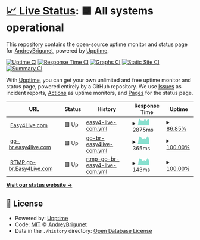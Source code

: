 # [📈 Live Status](https://demo.upptime.js.org): <!--live status--> **🟩 All systems operational**

This repository contains the open-source uptime monitor and status page for [AndreyBrigunet](https://demo.upptime.js.org), powered by [Upptime](https://github.com/upptime/upptime).

[![Uptime CI](https://github.com/AndreyBrigunet/upptime/workflows/Uptime%20CI/badge.svg)](https://github.com/AndreyBrigunet/upptime/actions?query=workflow%3A%22Uptime+CI%22)
[![Response Time CI](https://github.com/AndreyBrigunet/upptime/workflows/Response%20Time%20CI/badge.svg)](https://github.com/AndreyBrigunet/upptime/actions?query=workflow%3A%22Response+Time+CI%22)
[![Graphs CI](https://github.com/AndreyBrigunet/upptime/workflows/Graphs%20CI/badge.svg)](https://github.com/AndreyBrigunet/upptime/actions?query=workflow%3A%22Graphs+CI%22)
[![Static Site CI](https://github.com/AndreyBrigunet/upptime/workflows/Static%20Site%20CI/badge.svg)](https://github.com/AndreyBrigunet/upptime/actions?query=workflow%3A%22Static+Site+CI%22)
[![Summary CI](https://github.com/AndreyBrigunet/upptime/workflows/Summary%20CI/badge.svg)](https://github.com/AndreyBrigunet/upptime/actions?query=workflow%3A%22Summary+CI%22)

With [Upptime](https://upptime.js.org), you can get your own unlimited and free uptime monitor and status page, powered entirely by a GitHub repository. We use [Issues](https://github.com/AndreyBrigunet/upptime/issues) as incident reports, [Actions](https://github.com/AndreyBrigunet/upptime/actions) as uptime monitors, and [Pages](https://demo.upptime.js.org) for the status page.

<!--start: status pages-->
<!-- This summary is generated by Upptime (https://github.com/upptime/upptime) -->
<!-- Do not edit this manually, your changes will be overwritten -->
<!-- prettier-ignore -->
| URL | Status | History | Response Time | Uptime |
| --- | ------ | ------- | ------------- | ------ |
| <img alt="" src="https://easy4live.com/assets/img/favicon.png" height="13"> [Easy4Live.com](https://easy4live.com) | 🟩 Up | [easy4-live-com.yml](https://github.com/AndreyBrigunet/upptime/commits/HEAD/history/easy4-live-com.yml) | <details><summary><img alt="Response time graph" src="./graphs/easy4-live-com/response-time-week.png" height="20"> 2875ms</summary><br><a href="https://status.easy4live.com/history/easy4-live-com"><img alt="Response time 5952" src="https://img.shields.io/endpoint?url=https%3A%2F%2Fraw.githubusercontent.com%2FAndreyBrigunet%2Fupptime%2FHEAD%2Fapi%2Feasy4-live-com%2Fresponse-time.json"></a><br><a href="https://status.easy4live.com/history/easy4-live-com"><img alt="24-hour response time 2929" src="https://img.shields.io/endpoint?url=https%3A%2F%2Fraw.githubusercontent.com%2FAndreyBrigunet%2Fupptime%2FHEAD%2Fapi%2Feasy4-live-com%2Fresponse-time-day.json"></a><br><a href="https://status.easy4live.com/history/easy4-live-com"><img alt="7-day response time 2875" src="https://img.shields.io/endpoint?url=https%3A%2F%2Fraw.githubusercontent.com%2FAndreyBrigunet%2Fupptime%2FHEAD%2Fapi%2Feasy4-live-com%2Fresponse-time-week.json"></a><br><a href="https://status.easy4live.com/history/easy4-live-com"><img alt="30-day response time 2803" src="https://img.shields.io/endpoint?url=https%3A%2F%2Fraw.githubusercontent.com%2FAndreyBrigunet%2Fupptime%2FHEAD%2Fapi%2Feasy4-live-com%2Fresponse-time-month.json"></a><br><a href="https://status.easy4live.com/history/easy4-live-com"><img alt="1-year response time 3743" src="https://img.shields.io/endpoint?url=https%3A%2F%2Fraw.githubusercontent.com%2FAndreyBrigunet%2Fupptime%2FHEAD%2Fapi%2Feasy4-live-com%2Fresponse-time-year.json"></a></details> | <details><summary><a href="https://status.easy4live.com/history/easy4-live-com">86.85%</a></summary><a href="https://status.easy4live.com/history/easy4-live-com"><img alt="All-time uptime 98.92%" src="https://img.shields.io/endpoint?url=https%3A%2F%2Fraw.githubusercontent.com%2FAndreyBrigunet%2Fupptime%2FHEAD%2Fapi%2Feasy4-live-com%2Fuptime.json"></a><br><a href="https://status.easy4live.com/history/easy4-live-com"><img alt="24-hour uptime 98.76%" src="https://img.shields.io/endpoint?url=https%3A%2F%2Fraw.githubusercontent.com%2FAndreyBrigunet%2Fupptime%2FHEAD%2Fapi%2Feasy4-live-com%2Fuptime-day.json"></a><br><a href="https://status.easy4live.com/history/easy4-live-com"><img alt="7-day uptime 86.85%" src="https://img.shields.io/endpoint?url=https%3A%2F%2Fraw.githubusercontent.com%2FAndreyBrigunet%2Fupptime%2FHEAD%2Fapi%2Feasy4-live-com%2Fuptime-week.json"></a><br><a href="https://status.easy4live.com/history/easy4-live-com"><img alt="30-day uptime 96.97%" src="https://img.shields.io/endpoint?url=https%3A%2F%2Fraw.githubusercontent.com%2FAndreyBrigunet%2Fupptime%2FHEAD%2Fapi%2Feasy4-live-com%2Fuptime-month.json"></a><br><a href="https://status.easy4live.com/history/easy4-live-com"><img alt="1-year uptime 99.46%" src="https://img.shields.io/endpoint?url=https%3A%2F%2Fraw.githubusercontent.com%2FAndreyBrigunet%2Fupptime%2FHEAD%2Fapi%2Feasy4-live-com%2Fuptime-year.json"></a></details>
| <img alt="" src="https://easy4live.com/assets/img/favicon.png" height="13"> [go-br.easy4live.com](http://go-br.easy4live.com) | 🟩 Up | [go-br-easy4live-com.yml](https://github.com/AndreyBrigunet/upptime/commits/HEAD/history/go-br-easy4live-com.yml) | <details><summary><img alt="Response time graph" src="./graphs/go-br-easy4live-com/response-time-week.png" height="20"> 365ms</summary><br><a href="https://status.easy4live.com/history/go-br-easy4live-com"><img alt="Response time 401" src="https://img.shields.io/endpoint?url=https%3A%2F%2Fraw.githubusercontent.com%2FAndreyBrigunet%2Fupptime%2FHEAD%2Fapi%2Fgo-br-easy4live-com%2Fresponse-time.json"></a><br><a href="https://status.easy4live.com/history/go-br-easy4live-com"><img alt="24-hour response time 311" src="https://img.shields.io/endpoint?url=https%3A%2F%2Fraw.githubusercontent.com%2FAndreyBrigunet%2Fupptime%2FHEAD%2Fapi%2Fgo-br-easy4live-com%2Fresponse-time-day.json"></a><br><a href="https://status.easy4live.com/history/go-br-easy4live-com"><img alt="7-day response time 365" src="https://img.shields.io/endpoint?url=https%3A%2F%2Fraw.githubusercontent.com%2FAndreyBrigunet%2Fupptime%2FHEAD%2Fapi%2Fgo-br-easy4live-com%2Fresponse-time-week.json"></a><br><a href="https://status.easy4live.com/history/go-br-easy4live-com"><img alt="30-day response time 366" src="https://img.shields.io/endpoint?url=https%3A%2F%2Fraw.githubusercontent.com%2FAndreyBrigunet%2Fupptime%2FHEAD%2Fapi%2Fgo-br-easy4live-com%2Fresponse-time-month.json"></a><br><a href="https://status.easy4live.com/history/go-br-easy4live-com"><img alt="1-year response time 401" src="https://img.shields.io/endpoint?url=https%3A%2F%2Fraw.githubusercontent.com%2FAndreyBrigunet%2Fupptime%2FHEAD%2Fapi%2Fgo-br-easy4live-com%2Fresponse-time-year.json"></a></details> | <details><summary><a href="https://status.easy4live.com/history/go-br-easy4live-com">100.00%</a></summary><a href="https://status.easy4live.com/history/go-br-easy4live-com"><img alt="All-time uptime 99.82%" src="https://img.shields.io/endpoint?url=https%3A%2F%2Fraw.githubusercontent.com%2FAndreyBrigunet%2Fupptime%2FHEAD%2Fapi%2Fgo-br-easy4live-com%2Fuptime.json"></a><br><a href="https://status.easy4live.com/history/go-br-easy4live-com"><img alt="24-hour uptime 100.00%" src="https://img.shields.io/endpoint?url=https%3A%2F%2Fraw.githubusercontent.com%2FAndreyBrigunet%2Fupptime%2FHEAD%2Fapi%2Fgo-br-easy4live-com%2Fuptime-day.json"></a><br><a href="https://status.easy4live.com/history/go-br-easy4live-com"><img alt="7-day uptime 100.00%" src="https://img.shields.io/endpoint?url=https%3A%2F%2Fraw.githubusercontent.com%2FAndreyBrigunet%2Fupptime%2FHEAD%2Fapi%2Fgo-br-easy4live-com%2Fuptime-week.json"></a><br><a href="https://status.easy4live.com/history/go-br-easy4live-com"><img alt="30-day uptime 99.94%" src="https://img.shields.io/endpoint?url=https%3A%2F%2Fraw.githubusercontent.com%2FAndreyBrigunet%2Fupptime%2FHEAD%2Fapi%2Fgo-br-easy4live-com%2Fuptime-month.json"></a><br><a href="https://status.easy4live.com/history/go-br-easy4live-com"><img alt="1-year uptime 99.82%" src="https://img.shields.io/endpoint?url=https%3A%2F%2Fraw.githubusercontent.com%2FAndreyBrigunet%2Fupptime%2FHEAD%2Fapi%2Fgo-br-easy4live-com%2Fuptime-year.json"></a></details>
| <img alt="" src="https://easy4live.com/assets/img/favicon.png" height="13"> [RTMP go-br.Easy4Live.com](179.127.27.200) | 🟩 Up | [rtmp-go-br-easy4-live-com.yml](https://github.com/AndreyBrigunet/upptime/commits/HEAD/history/rtmp-go-br-easy4-live-com.yml) | <details><summary><img alt="Response time graph" src="./graphs/rtmp-go-br-easy4-live-com/response-time-week.png" height="20"> 143ms</summary><br><a href="https://status.easy4live.com/history/rtmp-go-br-easy4-live-com"><img alt="Response time 145" src="https://img.shields.io/endpoint?url=https%3A%2F%2Fraw.githubusercontent.com%2FAndreyBrigunet%2Fupptime%2FHEAD%2Fapi%2Frtmp-go-br-easy4-live-com%2Fresponse-time.json"></a><br><a href="https://status.easy4live.com/history/rtmp-go-br-easy4-live-com"><img alt="24-hour response time 115" src="https://img.shields.io/endpoint?url=https%3A%2F%2Fraw.githubusercontent.com%2FAndreyBrigunet%2Fupptime%2FHEAD%2Fapi%2Frtmp-go-br-easy4-live-com%2Fresponse-time-day.json"></a><br><a href="https://status.easy4live.com/history/rtmp-go-br-easy4-live-com"><img alt="7-day response time 143" src="https://img.shields.io/endpoint?url=https%3A%2F%2Fraw.githubusercontent.com%2FAndreyBrigunet%2Fupptime%2FHEAD%2Fapi%2Frtmp-go-br-easy4-live-com%2Fresponse-time-week.json"></a><br><a href="https://status.easy4live.com/history/rtmp-go-br-easy4-live-com"><img alt="30-day response time 143" src="https://img.shields.io/endpoint?url=https%3A%2F%2Fraw.githubusercontent.com%2FAndreyBrigunet%2Fupptime%2FHEAD%2Fapi%2Frtmp-go-br-easy4-live-com%2Fresponse-time-month.json"></a><br><a href="https://status.easy4live.com/history/rtmp-go-br-easy4-live-com"><img alt="1-year response time 145" src="https://img.shields.io/endpoint?url=https%3A%2F%2Fraw.githubusercontent.com%2FAndreyBrigunet%2Fupptime%2FHEAD%2Fapi%2Frtmp-go-br-easy4-live-com%2Fresponse-time-year.json"></a></details> | <details><summary><a href="https://status.easy4live.com/history/rtmp-go-br-easy4-live-com">100.00%</a></summary><a href="https://status.easy4live.com/history/rtmp-go-br-easy4-live-com"><img alt="All-time uptime 99.33%" src="https://img.shields.io/endpoint?url=https%3A%2F%2Fraw.githubusercontent.com%2FAndreyBrigunet%2Fupptime%2FHEAD%2Fapi%2Frtmp-go-br-easy4-live-com%2Fuptime.json"></a><br><a href="https://status.easy4live.com/history/rtmp-go-br-easy4-live-com"><img alt="24-hour uptime 100.00%" src="https://img.shields.io/endpoint?url=https%3A%2F%2Fraw.githubusercontent.com%2FAndreyBrigunet%2Fupptime%2FHEAD%2Fapi%2Frtmp-go-br-easy4-live-com%2Fuptime-day.json"></a><br><a href="https://status.easy4live.com/history/rtmp-go-br-easy4-live-com"><img alt="7-day uptime 100.00%" src="https://img.shields.io/endpoint?url=https%3A%2F%2Fraw.githubusercontent.com%2FAndreyBrigunet%2Fupptime%2FHEAD%2Fapi%2Frtmp-go-br-easy4-live-com%2Fuptime-week.json"></a><br><a href="https://status.easy4live.com/history/rtmp-go-br-easy4-live-com"><img alt="30-day uptime 99.94%" src="https://img.shields.io/endpoint?url=https%3A%2F%2Fraw.githubusercontent.com%2FAndreyBrigunet%2Fupptime%2FHEAD%2Fapi%2Frtmp-go-br-easy4-live-com%2Fuptime-month.json"></a><br><a href="https://status.easy4live.com/history/rtmp-go-br-easy4-live-com"><img alt="1-year uptime 99.33%" src="https://img.shields.io/endpoint?url=https%3A%2F%2Fraw.githubusercontent.com%2FAndreyBrigunet%2Fupptime%2FHEAD%2Fapi%2Frtmp-go-br-easy4-live-com%2Fuptime-year.json"></a></details>

<!--end: status pages-->

[**Visit our status website →**](https://demo.upptime.js.org)

## 📄 License

- Powered by: [Upptime](https://github.com/upptime/upptime)
- Code: [MIT](./LICENSE) © [AndreyBrigunet](https://demo.upptime.js.org)
- Data in the `./history` directory: [Open Database License](https://opendatacommons.org/licenses/odbl/1-0/)
